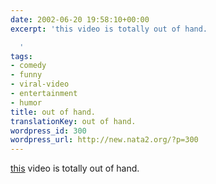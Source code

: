 ```yaml
---
date: 2002-06-20 19:58:10+00:00
excerpt: 'this video is totally out of hand.

  '
tags:
- comedy
- funny
- viral-video
- entertainment
- humor
title: out of hand.
translationKey: out of hand.
wordpress_id: 300
wordpress_url: http://new.nata2.org/?p=300
---
```


<a href="https://web.archive.org/web/20030814003134/http://www.nata2.info//humor/chin2.mpeg">this</a> video is totally out of hand.